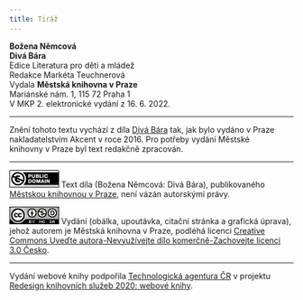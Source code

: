 ```yaml
---
title: Tiráž
---
```


**Božena Němcová**  
**Divá Bára**  
Edice Literatura pro děti a mládež  
Redakce Markéta Teuchnerová  
Vydala **Městská knihovna v Praze**  
Mariánské nám. 1, 115 72 Praha 1  
V MKP 2. elektronické vydání z 16. 6. 2022.

***

Znění tohoto textu vychází z díla [Divá Bára](https://search.mlp.cz/cz/titul/diva-bara-dobry-clovek/4291285/) tak, jak bylo vydáno v Praze nakladatelstvím Akcent v roce 2016. Pro potřeby vydání Městské  
knihovny v Praze byl text redakčně zpracován.

***

[![0](./resources/image001.jpg)](http://creativecommons.org/publicdomain/mark/1.0/deed.cs)
Text díla (Božena Němcová: Divá Bára), publikovaného [Městskou knihovnou v Praze](https://www.mlp.cz/cz/), není vázán autorskými právy.

[![0](./resources/image002.jpg)](http://creativecommons.org/licenses/by-nc-sa/3.0/cz/)
Vydání (obálka, upoutávka, citační stránka a grafická úprava), jehož autorem je Městská knihovna v Praze, podléhá licenci [Creative Commons Uveďte autora-Nevyužívejte dílo komerčně-Zachovejte licenci 3.0 Česko](https://creativecommons.org/licenses/by-nc-sa/3.0/cz/).

***

Vydání webové knihy podpořila [Technologická agentura ČR](https://www.tacr.cz/) v projektu [Redesign knihovních služeb 2020: webové knihy](https://starfos.tacr.cz/cs/project/TL04000391).